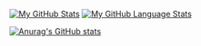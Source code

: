 [![My GitHub Stats](https://github-readme-stats.vercel.app/api/?username=dkackman&count_private=true&theme=tokyonight&showicons=true)]()
[![My GitHub Language Stats](https://github-readme-stats.vercel.app/api/top-langs/?username=dkackman&langs_count=5&theme=tokyonight)]()

[![Anurag's GitHub stats](https://github-readme-stats.vercel.app/api?username=dkackman&show_icons=true)](https://github.com/anuraghazra/github-readme-stats)
